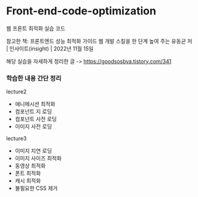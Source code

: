 # Front-end-code-optimization

웹 프론트 최적화 실습 코드 

참고한 책: 프론트엔드 성능 최적화 가이드 웹 개발 스킬을 한 단계 높여 주는 유동균 저 | 인사이트(insight) | 2022년 11월 15일

해당 실습을 자세하게 정리한 글 -> https://goodsosbva.tistory.com/341

### 학습한 내용 간단 정리

lecture2 
- 애니메시션 최적화
- 컴포넌트 지 로딩
- 컴포넌트 사전 로딩
- 이미지 사전 로딩

lecture3 
- 이미지 지연 로딩
- 이미지 사이즈 최적화
- 동영상 최적화
- 폰트 최적화
- 캐시 최적화
- 불필요한 CSS 제거

